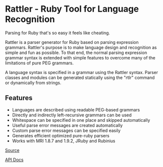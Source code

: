 # Rattler - Ruby Tool for Language Recognition

Parsing for Ruby that's so easy it feels like cheating.

Rattler is a parser generator for Ruby based on parsing expression grammars.
Rattler's purpose is to make language design and recognition as simple and fun
as possible. To that end, the normal parsing expression grammar syntax is
extended with simple features to overcome many of the limitations of pure
PEG grammars.

A language syntax is specified in a grammar using the Rattler syntax. Parser
classes and modules can be generated statically using the "rtlr" command or
dynamically from strings.

## Features

* Languages are described using readable PEG-based grammars
* Directly and indirectly left-recursive grammars can be used
* Whitespace can be specified in one place and skipped automatically
* Useful parse error messages are created automatically
* Custom parse error messages can be specified easily
* Generates efficient optimized pure-ruby parsers
* Works with MRI 1.8.7 and 1.9.2, JRuby and Rubinius

[Source](https://github.com/jarhart/rattler)

[API Docs](http://rubydoc.info/gems/rattler/0.5.0/frames)
